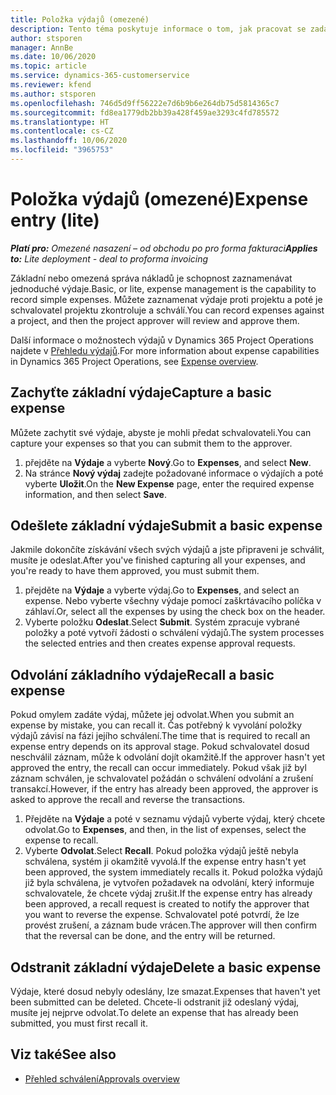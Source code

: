 ```yaml
---
title: Položka výdajů (omezené)
description: Tento téma poskytuje informace o tom, jak pracovat se zadáním výdajů v omezeném nasazení.
author: stsporen
manager: AnnBe
ms.date: 10/06/2020
ms.topic: article
ms.service: dynamics-365-customerservice
ms.reviewer: kfend
ms.author: stsporen
ms.openlocfilehash: 746d5d9ff56222e7d6b9b6e264db75d5814365c7
ms.sourcegitcommit: fd8ea1779db2bb39a428f459ae3293c4fd785572
ms.translationtype: HT
ms.contentlocale: cs-CZ
ms.lasthandoff: 10/06/2020
ms.locfileid: "3965753"
---
```

# <a name="expense-entry-lite"></a><span data-ttu-id="29825-103">Položka výdajů (omezené)</span><span class="sxs-lookup"><span data-stu-id="29825-103">Expense entry (lite)</span></span>

<span data-ttu-id="29825-104">_**Platí pro:** Omezené nasazení – od obchodu po pro forma fakturaci_</span><span class="sxs-lookup"><span data-stu-id="29825-104">_**Applies to:** Lite deployment - deal to proforma invoicing_</span></span>

<span data-ttu-id="29825-105">Základní nebo omezená správa nákladů je schopnost zaznamenávat jednoduché výdaje.</span><span class="sxs-lookup"><span data-stu-id="29825-105">Basic, or lite, expense management is the capability to record simple expenses.</span></span> <span data-ttu-id="29825-106">Můžete zaznamenat výdaje proti projektu a poté je schvalovatel projektu zkontroluje a schválí.</span><span class="sxs-lookup"><span data-stu-id="29825-106">You can record expenses against a project, and then the project approver will review and approve them.</span></span>

<span data-ttu-id="29825-107">Další informace o možnostech výdajů v Dynamics 365 Project Operations najdete v [Přehledu výdajů](expense-overview.md).</span><span class="sxs-lookup"><span data-stu-id="29825-107">For more information about expense capabilities in Dynamics 365 Project Operations, see [Expense overview](expense-overview.md).</span></span>

## <a name="capture-a-basic-expense"></a><span data-ttu-id="29825-108">Zachyťte základní výdaje</span><span class="sxs-lookup"><span data-stu-id="29825-108">Capture a basic expense</span></span>

<span data-ttu-id="29825-109">Můžete zachytit své výdaje, abyste je mohli předat schvalovateli.</span><span class="sxs-lookup"><span data-stu-id="29825-109">You can capture your expenses so that you can submit them to the approver.</span></span>

1. <span data-ttu-id="29825-110">přejděte na **Výdaje** a vyberte **Nový**.</span><span class="sxs-lookup"><span data-stu-id="29825-110">Go to **Expenses**, and select **New**.</span></span>
2. <span data-ttu-id="29825-111">Na stránce **Nový výdaj** zadejte požadované informace o výdajích a poté vyberte **Uložit**.</span><span class="sxs-lookup"><span data-stu-id="29825-111">On the **New Expense** page, enter the required expense information, and then select **Save**.</span></span>

## <a name="submit-a-basic-expense"></a><span data-ttu-id="29825-112">Odešlete základní výdaje</span><span class="sxs-lookup"><span data-stu-id="29825-112">Submit a basic expense</span></span>

<span data-ttu-id="29825-113">Jakmile dokončíte získávání všech svých výdajů a jste připraveni je schválit, musíte je odeslat.</span><span class="sxs-lookup"><span data-stu-id="29825-113">After you've finished capturing all your expenses, and you're ready to have them approved, you must submit them.</span></span>

1. <span data-ttu-id="29825-114">přejděte na **Výdaje** a vyberte výdaj.</span><span class="sxs-lookup"><span data-stu-id="29825-114">Go to **Expenses**, and select an expense.</span></span> <span data-ttu-id="29825-115">Nebo vyberte všechny výdaje pomocí zaškrtávacího políčka v záhlaví.</span><span class="sxs-lookup"><span data-stu-id="29825-115">Or, select all the expenses by using the check box on the header.</span></span>
2. <span data-ttu-id="29825-116">Vyberte položku **Odeslat**.</span><span class="sxs-lookup"><span data-stu-id="29825-116">Select **Submit**.</span></span> <span data-ttu-id="29825-117">Systém zpracuje vybrané položky a poté vytvoří žádosti o schválení výdajů.</span><span class="sxs-lookup"><span data-stu-id="29825-117">The system processes the selected entries and then creates expense approval requests.</span></span>

## <a name="recall-a-basic-expense"></a><span data-ttu-id="29825-118">Odvolání základního výdaje</span><span class="sxs-lookup"><span data-stu-id="29825-118">Recall a basic expense</span></span>

<span data-ttu-id="29825-119">Pokud omylem zadáte výdaj, můžete jej odvolat.</span><span class="sxs-lookup"><span data-stu-id="29825-119">When you submit an expense by mistake, you can recall it.</span></span> <span data-ttu-id="29825-120">Čas potřebný k vyvolání položky výdajů závisí na fázi jejího schválení.</span><span class="sxs-lookup"><span data-stu-id="29825-120">The time that is required to recall an expense entry depends on its approval stage.</span></span>  <span data-ttu-id="29825-121">Pokud schvalovatel dosud neschválil záznam, může k odvolání dojít okamžitě.</span><span class="sxs-lookup"><span data-stu-id="29825-121">If the approver hasn't yet approved the entry, the recall can occur immediately.</span></span> <span data-ttu-id="29825-122">Pokud však již byl záznam schválen, je schvalovatel požádán o schválení odvolání a zrušení transakcí.</span><span class="sxs-lookup"><span data-stu-id="29825-122">However, if the entry has already been approved, the approver is asked to approve the recall and reverse the transactions.</span></span>

1. <span data-ttu-id="29825-123">Přejděte na **Výdaje** a poté v seznamu výdajů vyberte výdaj, který chcete odvolat.</span><span class="sxs-lookup"><span data-stu-id="29825-123">Go to **Expenses**, and then, in the list of expenses, select the expense to recall.</span></span>
2. <span data-ttu-id="29825-124">Vyberte **Odvolat**.</span><span class="sxs-lookup"><span data-stu-id="29825-124">Select **Recall**.</span></span> <span data-ttu-id="29825-125">Pokud položka výdajů ještě nebyla schválena, systém ji okamžitě vyvolá.</span><span class="sxs-lookup"><span data-stu-id="29825-125">If the expense entry hasn't yet been approved, the system immediately recalls it.</span></span> <span data-ttu-id="29825-126">Pokud položka výdajů již byla schválena, je vytvořen požadavek na odvolání, který informuje schvalovatele, že chcete výdaj zrušit.</span><span class="sxs-lookup"><span data-stu-id="29825-126">If the expense entry has already been approved, a recall request is created to notify the approver that you want to reverse the expense.</span></span> <span data-ttu-id="29825-127">Schvalovatel poté potvrdí, že lze provést zrušení, a záznam bude vrácen.</span><span class="sxs-lookup"><span data-stu-id="29825-127">The approver will then confirm that the reversal can be done, and the entry will be returned.</span></span>

## <a name="delete-a-basic-expense"></a><span data-ttu-id="29825-128">Odstranit základní výdaje</span><span class="sxs-lookup"><span data-stu-id="29825-128">Delete a basic expense</span></span>

<span data-ttu-id="29825-129">Výdaje, které dosud nebyly odeslány, lze smazat.</span><span class="sxs-lookup"><span data-stu-id="29825-129">Expenses that haven't yet been submitted can be deleted.</span></span> <span data-ttu-id="29825-130">Chcete-li odstranit již odeslaný výdaj, musíte jej nejprve odvolat.</span><span class="sxs-lookup"><span data-stu-id="29825-130">To delete an expense that has already been submitted, you must first recall it.</span></span>

## <a name="see-also"></a><span data-ttu-id="29825-131">Viz také</span><span class="sxs-lookup"><span data-stu-id="29825-131">See also</span></span>

- [<span data-ttu-id="29825-132">Přehled schválení</span><span class="sxs-lookup"><span data-stu-id="29825-132">Approvals overview</span></span>](../approvals/approvals-overview.md)
